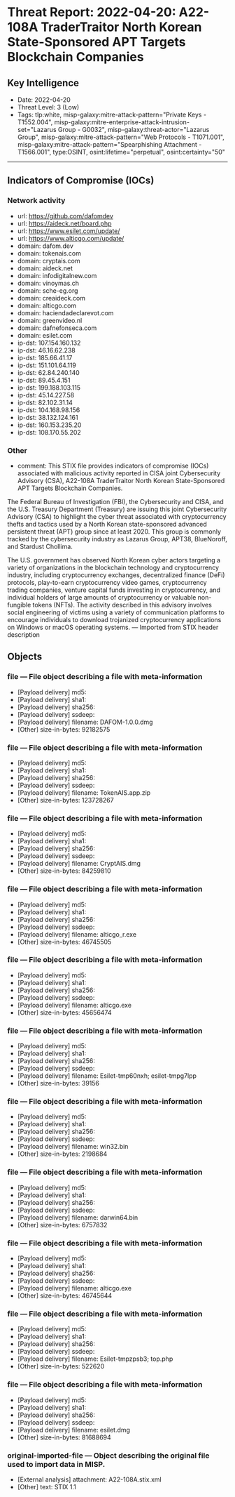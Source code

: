 # Threat Report: 2022-04-20: A22-108A TraderTraitor North Korean State-Sponsored APT Targets Blockchain Companies


## Key Intelligence
* Date: 2022-04-20
* Threat Level: 3 (Low)
* Tags: tlp:white, misp-galaxy:mitre-attack-pattern="Private Keys - T1552.004", misp-galaxy:mitre-enterprise-attack-intrusion-set="Lazarus Group - G0032", misp-galaxy:threat-actor="Lazarus Group", misp-galaxy:mitre-attack-pattern="Web Protocols - T1071.001", misp-galaxy:mitre-attack-pattern="Spearphishing Attachment - T1566.001", type:OSINT, osint:lifetime="perpetual", osint:certainty="50"

---

## Indicators of Compromise (IOCs)
### Network activity
* url: https://github.com/dafomdev
* url: https://aideck.net/board.php
* url: https://www.esilet.com/update/
* url: https://www.alticgo.com/update/
* domain: dafom.dev
* domain: tokenais.com
* domain: cryptais.com
* domain: aideck.net
* domain: infodigitalnew.com
* domain: vinoymas.ch
* domain: sche-eg.org
* domain: creaideck.com
* domain: alticgo.com
* domain: haciendadeclarevot.com
* domain: greenvideo.nl
* domain: dafnefonseca.com
* domain: esilet.com
* ip-dst: 107.154.160.132
* ip-dst: 46.16.62.238
* ip-dst: 185.66.41.17
* ip-dst: 151.101.64.119
* ip-dst: 62.84.240.140
* ip-dst: 89.45.4.151
* ip-dst: 199.188.103.115
* ip-dst: 45.14.227.58
* ip-dst: 82.102.31.14
* ip-dst: 104.168.98.156
* ip-dst: 38.132.124.161
* ip-dst: 160.153.235.20
* ip-dst: 108.170.55.202

### Other
* comment: This STIX file provides indicators of compromise (IOCs) associated with malicious activity reported in CISA joint Cybersecurity Advisory (CSA), A22-108A TraderTraitor North Korean State-Sponsored APT Targets Blockchain Companies. 

The Federal Bureau of Investigation (FBI), the Cybersecurity and CISA, and the U.S. Treasury Department (Treasury) are issuing this joint Cybersecurity Advisory (CSA) to highlight the cyber threat associated with cryptocurrency thefts and tactics used by a North Korean state-sponsored advanced persistent threat (APT) group since at least 2020. This group is commonly tracked by the cybersecurity industry as Lazarus Group, APT38, BlueNoroff, and Stardust Chollima.

The U.S. government has observed North Korean cyber actors targeting a variety of organizations in the blockchain technology and cryptocurrency industry, including cryptocurrency exchanges, decentralized finance (DeFi) protocols, play-to-earn cryptocurrency video games, cryptocurrency trading companies, venture capital funds investing in cryptocurrency, and individual holders of large amounts of cryptocurrency or valuable non-fungible tokens (NFTs). The activity described in this advisory involves social engineering of victims using a variety of communication platforms to 
encourage individuals to download trojanized cryptocurrency applications on Windows or macOS operating systems. — Imported from STIX header description

## Objects
### file — File object describing a file with meta-information
* [Payload delivery] md5: <md5>
* [Payload delivery] sha1: <sha1>
* [Payload delivery] sha256: <sha256>
* [Payload delivery] ssdeep: <ssdeep>
* [Payload delivery] filename: DAFOM-1.0.0.dmg
* [Other] size-in-bytes: 92182575

### file — File object describing a file with meta-information
* [Payload delivery] md5: <md5>
* [Payload delivery] sha1: <sha1>
* [Payload delivery] sha256: <sha256>
* [Payload delivery] ssdeep: <ssdeep>
* [Payload delivery] filename: TokenAIS.app.zip
* [Other] size-in-bytes: 123728267

### file — File object describing a file with meta-information
* [Payload delivery] md5: <md5>
* [Payload delivery] sha1: <sha1>
* [Payload delivery] sha256: <sha256>
* [Payload delivery] ssdeep: <ssdeep>
* [Payload delivery] filename: CryptAIS.dmg
* [Other] size-in-bytes: 84259810

### file — File object describing a file with meta-information
* [Payload delivery] md5: <md5>
* [Payload delivery] sha1: <sha1>
* [Payload delivery] sha256: <sha256>
* [Payload delivery] ssdeep: <ssdeep>
* [Payload delivery] filename: alticgo_r.exe
* [Other] size-in-bytes: 46745505

### file — File object describing a file with meta-information
* [Payload delivery] md5: <md5>
* [Payload delivery] sha1: <sha1>
* [Payload delivery] sha256: <sha256>
* [Payload delivery] ssdeep: <ssdeep>
* [Payload delivery] filename: alticgo.exe
* [Other] size-in-bytes: 45656474

### file — File object describing a file with meta-information
* [Payload delivery] md5: <md5>
* [Payload delivery] sha1: <sha1>
* [Payload delivery] sha256: <sha256>
* [Payload delivery] ssdeep: <ssdeep>
* [Payload delivery] filename: Esilet-tmp60nxh; esilet-tmpg7lpp
* [Other] size-in-bytes: 39156

### file — File object describing a file with meta-information
* [Payload delivery] md5: <md5>
* [Payload delivery] sha1: <sha1>
* [Payload delivery] sha256: <sha256>
* [Payload delivery] ssdeep: <ssdeep>
* [Payload delivery] filename: win32.bin
* [Other] size-in-bytes: 2198684

### file — File object describing a file with meta-information
* [Payload delivery] md5: <md5>
* [Payload delivery] sha1: <sha1>
* [Payload delivery] sha256: <sha256>
* [Payload delivery] ssdeep: <ssdeep>
* [Payload delivery] filename: darwin64.bin
* [Other] size-in-bytes: 6757832

### file — File object describing a file with meta-information
* [Payload delivery] md5: <md5>
* [Payload delivery] sha1: <sha1>
* [Payload delivery] sha256: <sha256>
* [Payload delivery] ssdeep: <ssdeep>
* [Payload delivery] filename: alticgo.exe
* [Other] size-in-bytes: 46745644

### file — File object describing a file with meta-information
* [Payload delivery] md5: <md5>
* [Payload delivery] sha1: <sha1>
* [Payload delivery] sha256: <sha256>
* [Payload delivery] ssdeep: <ssdeep>
* [Payload delivery] filename: Esilet-tmpzpsb3; top.php
* [Other] size-in-bytes: 522620

### file — File object describing a file with meta-information
* [Payload delivery] md5: <md5>
* [Payload delivery] sha1: <sha1>
* [Payload delivery] sha256: <sha256>
* [Payload delivery] ssdeep: <ssdeep>
* [Payload delivery] filename: esilet.dmg
* [Other] size-in-bytes: 81688694

### original-imported-file — Object describing the original file used to import data in MISP.
* [External analysis] attachment: A22-108A.stix.xml
* [Other] text: STIX 1.1
